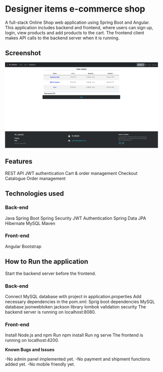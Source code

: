 # Designer items e-commerce shop

A full-stack Online Shop web application using Spring Boot and Angular.
This application includes backend and frontend, where users can sign up, login, view products and add products to the cart.
The frontend client makes API calls to the backend server when it is running.


## Screenshot
![img.png](img.png)

## Features

REST API
JWT authentication
Cart & order management
Checkout
Catalogue
Order management


## Technologies used 

### Back-end

Java 
Spring Boot 
Spring Security
JWT Authentication
Spring Data JPA
Hibernate
MySQL
Maven

### Front-end

Angular 
Bootstrap

## How to Run the application
Start the backend server before the frontend.

### Back-end
Connect MySQL database with project in application.properties
Add necessary dependencies in the pom.xml:
Sprig boot dependencies
MySQL database
jsonwebtoken
jackson library
lombok
validation
security
The backend server is running on localhost:8080.

### Front-end

Install Node.js and npm
Run npm install
Run ng serve
The frontend is running on localhost:4200.

**Known Bugs and Issues**

-No admin panel implemented yet.
-No payment and shipment functions added yet.
-No mobile friendly yet.

